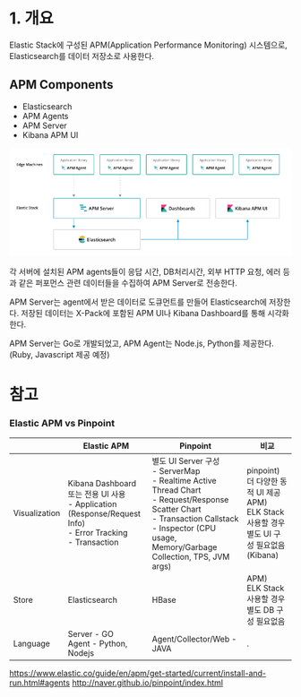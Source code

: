# 1. 개요

Elastic Stack에 구성된 APM(Application Performance Monitoring) 시스템으로, Elasticsearch를 데이터 저장소로 사용한다.

## APM Components
- Elasticsearch
- APM Agents
- APM Server
- Kibana APM UI

![](../images/elasticapm-components.png)

각 서버에 설치된 APM agents들이 응답 시간, DB처리시간, 외부 HTTP 요청, 에러 등과 같은 퍼포먼스 관련 데이터들을 수집하여 APM Server로 전송한다.

APM Server는 agent에서 받은 데이터로 도큐먼트를 만들어 Elasticsearch에 저장한다. 저장된 데이터는 X-Pack에 포함된 APM UI나 Kibana Dashboard를 통해 시각화 한다.

APM Server는 Go로 개발되었고, APM Agent는 Node.js, Python를 제공한다. (Ruby, Javascript 제공 예정)



# 참고
### Elastic APM vs Pinpoint

|| Elastic APM | Pinpoint | 비교 |
|----------|----------|----------|----------|
| Visualization | Kibana Dashboard 또는 전용 UI 사용 <br/>- Application (Response/Request Info) <br/>- Error Tracking <br/>- Transaction |  별도 UI Server 구성 <br/>- ServerMap <br/>- Realtime Active Thread Chart <br/>- Request/Response Scatter Chart <br/>- Transaction Callstack <br/>- Inspector (CPU usage, Memory/Garbage Collection, TPS, JVM args) | pinpoint)<br/>더 다양한 동적 UI 제공 <br/> APM)<br/>ELK Stack 사용할 경우 별도 UI 구성 필요없음(Kibana) |
| Store | Elasticsearch | HBase | APM)<br/>ELK Stack 사용할 경우 별도 DB 구성 필요없음 |
| Language | Server - GO <br/>Agent - Python, Nodejs | Agent/Collector/Web - JAVA | . |


https://www.elastic.co/guide/en/apm/get-started/current/install-and-run.html#agents
http://naver.github.io/pinpoint/index.html
